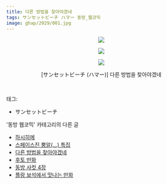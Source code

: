 ```yaml
---
title: 다른 방법을 찾아야겠네
tags: サンセットビーチ ハマー 동방_웹코믹
image: ghap/2929/001.jpg
---
```

<div class="article">
<p style="text-align: center; clear: none; float: none;"><img src="{{ site.nasurl }}/ghap/2929/001.jpg"/></p>
<p style="text-align: center; clear: none; float: none;"><img src="{{ site.nasurl }}/ghap/2929/002.jpg"/></p>
<p style="text-align: center; clear: none; float: none;"><img src="{{ site.nasurl }}/ghap/2929/003.jpg"/></p>
<p style="text-align: center; clear: none; float: none;"> [サンセットビーチ (ハマー)] 다른 방법을 찾아야겠네 </p>
<p><br/></p>
</div><div class="tagTrail">
<p>태그: </p>
<ul>
<li>サンセットビーチ</li>
</ul>
</div><div class="another">
<p>'동방 웹코믹' 카테고리의 다른 글</p>
<ul>
<li><a href="/2016-12-17-ghap_2932">하시히메</a></li>
<li><a href="/2016-12-17-ghap_2931">스페이스진 뿡알(...) 특집</a></li>
<li><a href="/2016-12-17-ghap_2929">다른 방법을 찾아야겠네</a></li>
<li><a href="/2016-12-17-ghap_2926">후토 만화</a></li>
<li><a href="/2016-12-16-ghap_2921">동방 사컷 4장</a></li>
<li><a href="/2016-12-16-ghap_2920">플랑 보석에서 맛나는 만화</a></li>
</ul>
</div><div class="cb_module cb_fluid">
<div class="cb_wrt cb_profile">
</div><!-- commentList close -->
</div>